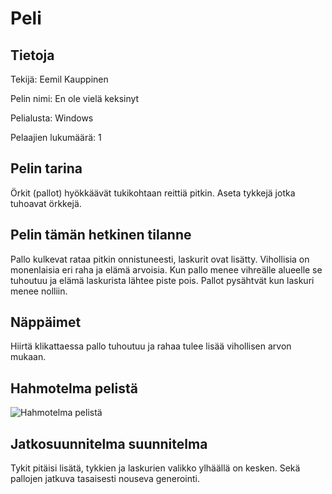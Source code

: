 # Peli

## Tietoja 

Tekijä: Eemil Kauppinen

Pelin nimi: En ole vielä keksinyt

Pelialusta: Windows

Pelaajien lukumäärä: 1

## Pelin tarina

Örkit (pallot) hyökkäävät tukikohtaan reittiä pitkin. Aseta tykkejä jotka tuhoavat örkkejä.

## Pelin tämän hetkinen tilanne

Pallo kulkevat rataa pitkin onnistuneesti, laskurit ovat lisätty. 
Vihollisia on monenlaisia eri raha ja elämä arvoisia.
Kun pallo menee vihreälle alueelle se tuhoutuu ja elämä laskurista lähtee piste pois.
Pallot pysähtvät kun laskuri menee nolliin.


## Näppäimet

Hiirtä klikattaessa pallo tuhoutuu ja rahaa tulee lisää vihollisen arvon mukaan.

## Hahmotelma pelistä

![Hahmotelma pelistä](peli.png "Hahmotelma pelistä")

## Jatkosuunnitelma suunnitelma

Tykit pitäisi lisätä, tykkien ja laskurien valikko ylhäällä on kesken. Sekä pallojen jatkuva tasaisesti nouseva generointi.
